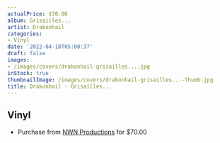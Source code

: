 ```yaml
---
actualPrice: $70.00
album: Grisailles...
artist: Drakonhail
categories:
- Vinyl
date: '2022-04-18T05:08:37'
draft: false
images:
- /images/covers/drakonhail-grisailles....jpg
inStock: true
thumbnailImage: /images/covers/drakonhail-grisailles...-thumb.jpg
title: Drakonhail - Grisailles...
---
```


## Vinyl
* Purchase from [NWN Productions](http://shop.nwnprod.com/index.php?route=product/product&path=75&product_id=22667&sort=pd.name&order=ASC) for $70.00
